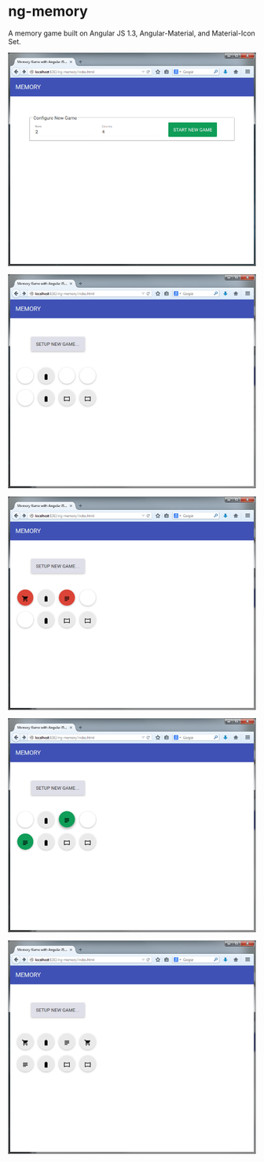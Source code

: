 ng-memory
=========

A memory game built on Angular JS 1.3, Angular-Material, and Material-Icon Set.

![Alt text](/screenshots/ss01.png?raw=true "Creating a New Game")

![Alt text](/screenshots/ss02.png?raw=true "New Game In Progress")

![Alt text](/screenshots/ss03.png?raw=true "Selected tiles do not match")

![Alt text](/screenshots/ss04.png?raw=true "Selected tiles match")

![Alt text](/screenshots/ss05.png?raw=true "Game over")

